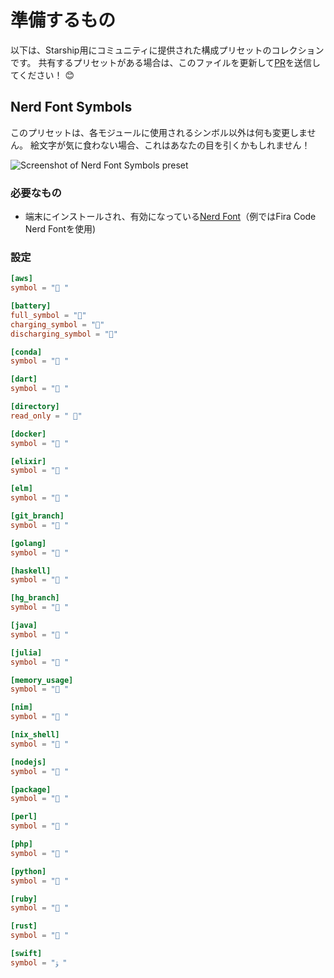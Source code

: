 # 準備するもの

以下は、Starship用にコミュニティに提供された構成プリセットのコレクションです。 共有するプリセットがある場合は、このファイルを更新して[PR](https://github.com/starship/starship/edit/master/docs/presets/README.md)を送信してください！ 😊

## Nerd Font Symbols

このプリセットは、各モジュールに使用されるシンボル以外は何も変更しません。 絵文字が気に食わない場合、これはあなたの目を引くかもしれません！

![Screenshot of Nerd Font Symbols preset](/presets/nerd-font-symbols.png)

### 必要なもの

- 端末にインストールされ、有効になっている[Nerd Font](https://www.nerdfonts.com/)（例ではFira Code Nerd Fontを使用)

### 設定

```toml
[aws]
symbol = " "

[battery]
full_symbol = ""
charging_symbol = ""
discharging_symbol = ""

[conda]
symbol = " "

[dart]
symbol = " "

[directory]
read_only = " "

[docker]
symbol = " "

[elixir]
symbol = " "

[elm]
symbol = " "

[git_branch]
symbol = " "

[golang]
symbol = " "

[haskell]
symbol = " "

[hg_branch]
symbol = " "

[java]
symbol = " "

[julia]
symbol = " "

[memory_usage]
symbol = " "

[nim]
symbol = " "

[nix_shell]
symbol = " "

[nodejs]
symbol = " "

[package]
symbol = " "

[perl]
symbol = " "

[php]
symbol = " "

[python]
symbol = " "

[ruby]
symbol = " "

[rust]
symbol = " "

[swift]
symbol = "ﯣ "
```
